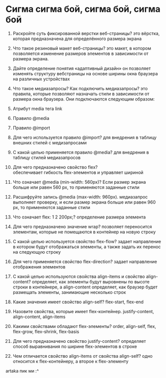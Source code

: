 # Сигма сигма бой, сигма бой, сигма бой
1. Раскройте суть фиксированной верстки веб-страницы? 
это вёрстка, которая предназначена для определённого размера экрана

2. Что такое резиновый макет веб-страницы? 
это макет, в котором позволяется изменение размеров элементов в зависимости от размера экрана.

3. Дайте определение понятия «адаптивный дизайн» 
он позволяет изменять структуру вебстраницы на основе ширины окна браузера на различных устройствах 

4. Что такое медиазапросы? Как подключить медиазапросы? 
это правила, которые позволяют назначать стили в зависимости от размера окна браузера.
Они подключаются следующим образом:
1. Атрибут media тега link
1. Правило @media
2. Правило @import

5. Для чего используется правило @import? 
для внедрения в таблицу внешних стилей с медизапросами

6. С какой целью применяется правило @media? 
для внедрения в таблицу стилей медиазапросов

7. Для чего предназначено свойство flex?  
обеспечивает гибкость flex-элементов и управляет шириной

8. Что означает @media (min-width: 560рх)? 
Если размер экрана больше или равен 560 px, то применяются заданные стили

9. Расшифруйте запись @media (max-width: 960рх). 
медиазапрос выполняет проверку, и если размер экрана больше или равен 960 px, то применяются заданные стили

10. Что означает flex: 1 2 200px;? 
определение размера элемента 

11. Для чего предназначено значение wrap? 
позволяет переносится элементам, которые не помещаются в контейнер на новую строку

12. С какой целью используется свойство flex-flow? 
задает направление в котором будут отображаться элементы, а также задать их перенос на следующую строку

13. Для чего применяется свойство flex-direction? 
задает направление отображения элементов

14. С какой целью используются свойства align-items и свойство align-content? 
определяет, как элементы будут выровнены по высоте строки в контейнере, а align-content определяет, как браузер будет размещать элементы, занимающие несколько строк

15. Какие значения имеет свойство align-self? 
flex-start, flex-end

16. Назовите свойства, которые имеет flex-контейнер. 
justify-content, align-content, align-items

17. Какими свойствами обладают flex-элементы? 
order, align-self, flex, flex-grow, flex-shrink, flex-basis

18. Для чего предназначено свойство justify-content? 
определяет способ выравнивания по ширине flex-элементов в строке


20. Чем отличается свойство align-items от свойства align-self? 
одно относится к flex-контейнеру, а второе к flex-элементу

artaka пик ми :^
